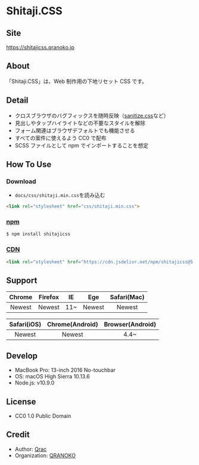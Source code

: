 # Shitaji.CSS

## Site

https://shitajicss.qranoko.jp

## About

「Shitaji.CSS」は、Web 制作用の下地リセット CSS です。

## Detail

- クロスブラウザのバグフィックスを随時反映（[sanitize.css](https://github.com/10up/sanitize.css)など）
- 見出しやタップハイライトなどの不要なスタイルを解除
- フォーム関連はブラウザデフォルトでも機能させる
- すべての案件に使えるよう CC0 で配布
- SCSS ファイルとして npm でインポートすることを想定

## How To Use

### Download

- `docs/css/shitaji.min.css`を読み込む

```html
<link rel="stylesheet" href="css/shitaji.min.css">
```

### [npm](https://www.npmjs.com/package/shitajicss)

```bash
$ npm install shitajicss
```

### [CDN](https://cdn.jsdelivr.net/npm/shitajicss/)

```html
<link rel="stylesheet" href="https://cdn.jsdelivr.net/npm/shitajicss@5.0.0/docs/css/shitaji.min.css">
```

## Support

| Chrome | Firefox | IE  |  Ege   | Safari(Mac) |
| :----: | :-----: | :-: | :----: | :---------: |
| Newest | Newest  | 11~ | Newest |   Newest    |

| Safari(iOS) | Chrome(Android) | Browser(Android) |
| :---------: | :-------------: | :--------------: |
|   Newest    |     Newest      |       4.4~       |

## Develop

- MacBook Pro: 13-inch 2016 No-touchbar
- OS: macOS High Sierra 10.13.6
- Node.js: v10.9.0

## License

- CC0 1.0 Public Domain

## Credit

- Author: [Qrac](https://qrac.jp)
- Organization: [QRANOKO](https://qranoko.jp)
